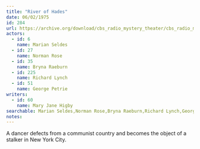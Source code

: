 ```yaml
---
title: "River of Hades"
date: 06/02/1975
id: 284
url: https://archive.org/download/cbs_radio_mystery_theater/cbs_radio_mystery_theater-0251-0300.zip/cbs_radio_mystery_theater-0251-0300%2Fcbsrmt_0284_river_of_hades.mp3
actors:  
  - id: 6
    name: Marian Seldes  
  - id: 27
    name: Norman Rose  
  - id: 35
    name: Bryna Raeburn  
  - id: 225
    name: Richard Lynch  
  - id: 51
    name: George Petrie
writers:  
  - id: 60
    name: Mary Jane Higby
searchable: Marian Seldes,Norman Rose,Bryna Raeburn,Richard Lynch,George Petrie Mary Jane Higby
notes:  
---
```

A dancer defects from a communist country and becomes the object of a stalker in New York City.